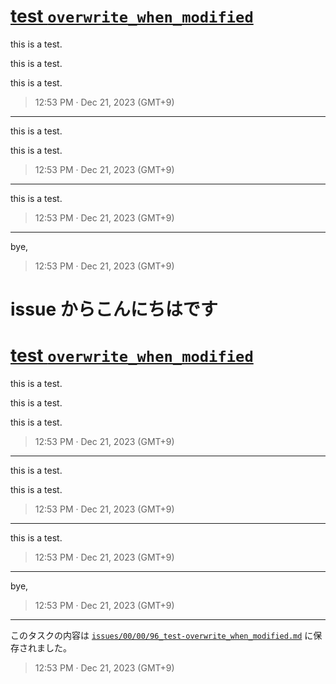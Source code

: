 # [test `overwrite_when_modified`](https://github.com/noraworld/github-actions-sandbox/issues/96)
this is a test.

this is a test.

this is a test.

> 12:53 PM · Dec 21, 2023 (GMT+9)

---

this is a test.

this is a test.

> 12:53 PM · Dec 21, 2023 (GMT+9)

---

this is a test.

> 12:53 PM · Dec 21, 2023 (GMT+9)

---

bye,

> 12:53 PM · Dec 21, 2023 (GMT+9)

# issue からこんにちはです
# [test `overwrite_when_modified`](https://github.com/noraworld/github-actions-sandbox/issues/96)
this is a test.

this is a test.

this is a test.

> 12:53 PM · Dec 21, 2023 (GMT+9)

---

this is a test.

this is a test.

> 12:53 PM · Dec 21, 2023 (GMT+9)

---

this is a test.

> 12:53 PM · Dec 21, 2023 (GMT+9)

---

bye,

> 12:53 PM · Dec 21, 2023 (GMT+9)

---

このタスクの内容は [`issues/00/00/96_test-overwrite_when_modified.md`](https://github.com/noraworld/github-actions-sandbox/blob/main/issues/00/00/96_test-overwrite_when_modified.md) に保存されました。

> 12:53 PM · Dec 21, 2023 (GMT+9)
